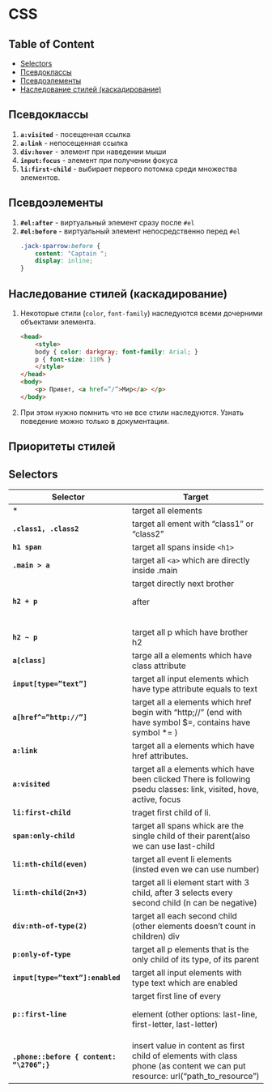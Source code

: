 # CSS

## Table of Content
- [Selectors](#selectors)
- [Псевдоклассы](#Псевдоклассы)
- [Псевдоэлементы](#Псевдоэлементы)
- [Наследование стилей (каскадирование)](#Наследование-стилей-(каскадирование))

## Псевдоклассы
1. **`a:visited`** - посещенная ссылка
1. **`a:link`** - непосещенная ссылка
1. **`div:hover`** - элемент при наведении мыши
1. **`input:focus`** - элемент при получении фокуса
1. **`li:first-child`** - выбирает первого потомка среди множества элементов.

## Псевдоэлементы
1. **`#el:after`** - виртуальный элемент сразу после `#el`
1. **`#el:before`** - виртуальный элемент непосредственно перед `#el`
    ```css
    .jack-sparrow:before {
        content: "Captain ";
        display: inline;
    }
    ```

## Наследование стилей (каскадирование)
1. Некоторые стили (`color`, `font-family`) наследуются всеми дочерними объектами элемента.
    ```html
    <head>
        <style>
        body { color: darkgray; font-family: Arial; }
        p { font-size: 110% }
        </style>
    </head>
    <body>
        <p> Привет, <a href=”/”>Мир</a> </p>
    </body>
    ```
1. При этом нужно помнить что не все стили наследуются. Узнать поведение можно только в документации.

## Приоритеты стилей

## Selectors

| Selector | Target |
| -------- | ------ |
| * | target all elements |
| **`.class1, .class2`** | target all ement with “class1” or “class2” |
| **`h1 span`** | target all spans inside `<h1>` |
| **`.main > a`** | target all `<a>` which are directly inside .main |
| **`h2 + p`** | target directly next brother <p> after <h2> |
| **`h2 ~ p`** | target all p which have brother h2 |
| **`a[class]`** | targe all a elements which have class attribute |
| **`input[type=”text”]`** | target all input elements which have type attribute equals to text |
| **`a[href^=”http://”]`** | target all a elements which href begin with “http;//” (end with have symbol $=, contains have symbol *= ) |
| **`a:link`** | target all a elements which have href attributes. |
| **`a:visited`** | target all a elements which have been clicked There is following psedu classes: link, visited, hove, active, focus |
| **`li:first-child`** | traget first child of li. |
| **`span:only-child`** | target all spans whick are the single child of their parent(also we can use last-child |
| **`li:nth-child(even)`** | target all event li elements (insted even we can use number) |
| **`li:nth-child(2n+3)`** | target all li element start with 3 child, after 3 selects every second child (n can be negative) |
| **`div:nth-of-type(2)`** | target all each second child (other elements doesn’t count in children) div |
| **`p:only-of-type`** | target all p elements that is the only child of its type, of its parent |
| **`input[type=”text”]:enabled`** | target all input elements with type text which are enabled |
| **`p::first-line`** | target first line of every <p> element (other options: last-line, first-letter, last-letter) |
| **`.phone::before { content: “\2706”;}`** | insert value in content as first child of elements with class phone (as content we can put resource: url(“path_to_resource”) |
